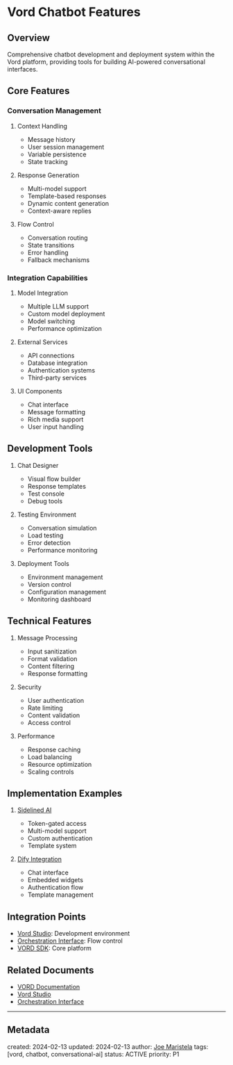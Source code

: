 # Vord Chatbot Features

## Overview
Comprehensive chatbot development and deployment system within the Vord platform, providing tools for building AI-powered conversational interfaces.

## Core Features

### Conversation Management
1. Context Handling
   - Message history
   - User session management
   - Variable persistence
   - State tracking

2. Response Generation
   - Multi-model support
   - Template-based responses
   - Dynamic content generation
   - Context-aware replies

3. Flow Control
   - Conversation routing
   - State transitions
   - Error handling
   - Fallback mechanisms

### Integration Capabilities
1. Model Integration
   - Multiple LLM support
   - Custom model deployment
   - Model switching
   - Performance optimization

2. External Services
   - API connections
   - Database integration
   - Authentication systems
   - Third-party services

3. UI Components
   - Chat interface
   - Message formatting
   - Rich media support
   - User input handling

## Development Tools
1. Chat Designer
   - Visual flow builder
   - Response templates
   - Test console
   - Debug tools

2. Testing Environment
   - Conversation simulation
   - Load testing
   - Error detection
   - Performance monitoring

3. Deployment Tools
   - Environment management
   - Version control
   - Configuration management
   - Monitoring dashboard

## Technical Features
1. Message Processing
   - Input sanitization
   - Format validation
   - Content filtering
   - Response formatting

2. Security
   - User authentication
   - Rate limiting
   - Content validation
   - Access control

3. Performance
   - Response caching
   - Load balancing
   - Resource optimization
   - Scaling controls

## Implementation Examples
1. [Sidelined AI](/NAMES_AND_TERMS/products/sidelined-ai.md)
   - Token-gated access
   - Multi-model support
   - Custom authentication
   - Template system

2. [Dify Integration](/NAMES_AND_TERMS/technologies/dify-integration.md)
   - Chat interface
   - Embedded widgets
   - Authentication flow
   - Template management

## Integration Points
- [Vord Studio](/NAMES_AND_TERMS/technologies/vord-studio.md): Development environment
- [Orchestration Interface](/NAMES_AND_TERMS/technologies/vord-orchestration.md): Flow control
- [VORD SDK](/NAMES_AND_TERMS/technologies/vord.md): Core platform

## Related Documents
- [VORD Documentation](/NAMES_AND_TERMS/technologies/vord-docs.md)
- [Vord Studio](/NAMES_AND_TERMS/technologies/vord-studio.md)
- [Orchestration Interface](/NAMES_AND_TERMS/technologies/vord-orchestration.md)

---
## Metadata
created: 2024-02-13
updated: 2024-02-13
author: [Joe Maristela](/NAMES_AND_TERMS/people/joe-maristela.md)
tags: [vord, chatbot, conversational-ai]
status: ACTIVE
priority: P1